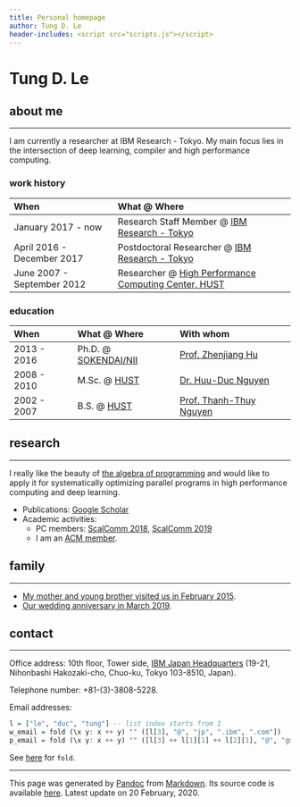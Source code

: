 ```yaml
---
title: Personal homepage
author: Tung D. Le
header-includes: <script src="scripts.js"></script>
---
```


# Tung D. Le
 
## about me
___________

I am currently a researcher at IBM Research - Tokyo. My main focus lies
in the intersection of deep learning, compiler and high performance
computing.

### work history

| When                         | What @ Where                                                                                |
| :--------------------------- | :------------------------------------------------------------------------------------------ |
| January 2017 - now           | Research Staff Member @ [IBM Research - Tokyo](http://www.research.ibm.com/labs/tokyo/)     |
| April 2016 - December 2017   | Postdoctoral Researcher @ [IBM Research - Tokyo](http://www.research.ibm.com/labs/tokyo/)   |
| June 2007 - September 2012   | Researcher @ [High Performance Computing Center, HUST](http://hust.edu.vn/)                 |

### education

| When        | What @ Where                                                                | With whom                                                                             |
| :---------- | :-------------------------------------------------------------------------- | :------------------------------------------------------------------------------------ |
| 2013 - 2016 | Ph.D. @ [SOKENDAI/NII](http://www.nii.ac.jp/)                               | [Prof. Zhenjiang Hu](https://scholar.google.com/citations?user=MvGKdLoAAAAJ&hl=en)    |
| 2008 - 2010 | M.Sc. @ [HUST](http://hust.edu.vn/)                                         | [Dr. Huu-Duc Nguyen](https://scholar.google.com/citations?user=PphDl-kAAAAJ&hl=en)    |
| 2002 - 2007 | B.S. @ [HUST](http://hust.edu.vn/)                                          | [Prof. Thanh-Thuy Nguyen](https://uet.vnu.edu.vn/~nguyenthanhthuy/)                   |

## research
___________
I really like the beauty of [the algebra of programming](https://www.amazon.com/Algebra-Programming-Prentice-hall-International-Computer/dp/013507245X)
and would like to apply it for systematically optimizing parallel programs in high performance computing and deep learning.

- Publications: [Google Scholar](https://scholar.google.co.jp/citations?user%3DuuV9qHcAAAAJ&hl%3Den)
- Academic activities:
    - PC members: [ScalComm 2018](http://www.smart-world.org/2018/scalcom/), [ScalComm 2019](http://www.smart-world.org/2019/scalcom/)
    - I am an [ACM member](https://dl.acm.org/author_page.cfm?id=84758683357).

## family
_________
- [My mother and young brother visited us in February 2015](assets/images/2015-February.jpeg).
- [Our wedding anniversary in March 2019](assets/images/2019-family.jpg).

## contact
__________
Office address: 10th floor, Tower side, [IBM Japan Headquarters](http://www.research.ibm.com/labs/tokyo/) (19-21, Nihonbashi Hakozaki-cho, Chuo-ku, Tokyo 103-8510, Japan).

Telephone number: +81-(3)-3808-5228.

Email addresses:

```haskell
l = ["le", "duc", "tung"] -- list index starts from 1
w_email = fold (\x y: x ++ y) "" ([l[3], "@", "jp", ".ibm", ".com"])
p_email = fold (\x y: x ++ y) "" ([l[3] ++ l[1][1] ++ l[2][1], "@", "gmail", ".com"])
```

See [here](https://wiki.haskell.org/Fold) for `fold`.

_____
This page was generated by [Pandoc](https://pandoc.org) from [Markdown](https://daringfireball.net/projects/markdown/syntax). Its source code is available [here](https://github.com/tungld/tungld.github.io). Latest update on 20 February, 2020.
